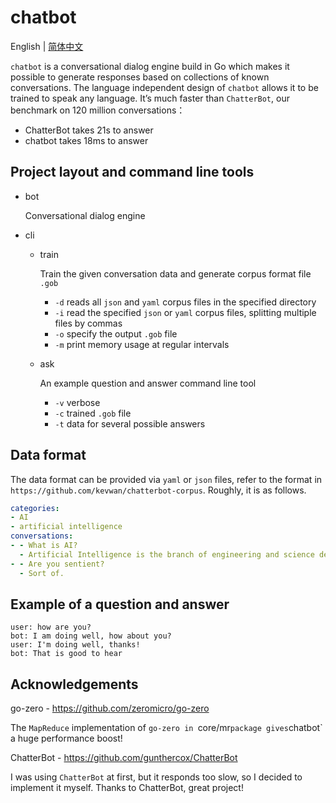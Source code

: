 # chatbot

English | [简体中文](readme-cn.md)

`chatbot` is a conversational dialog engine build in Go which makes it possible to generate responses based on collections of known conversations. The language independent design of `chatbot` allows it to be trained to speak any language. It’s much faster than `ChatterBot`, our benchmark on 120 million conversations：

- ChatterBot takes 21s to answer
- chatbot takes 18ms to answer

## Project layout and command line tools

* bot

  Conversational dialog engine

* cli

  * train

    Train the given conversation data and generate corpus format file `.gob`

    * `-d` reads all `json` and `yaml` corpus files in the specified directory
    * `-i` read the specified `json` or `yaml` corpus files, splitting multiple files by commas
    * `-o` specify the output `.gob` file
    * `-m` print memory usage at regular intervals

  * ask

    An example question and answer command line tool

    * `-v` verbose
    * `-c` trained `.gob` file
    * `-t` data for several possible answers

## Data format

The data format can be provided via `yaml` or `json` files, refer to the format in `https://github.com/kevwan/chatterbot-corpus`. Roughly, it is as follows.

```yaml
categories:
- AI
- artificial intelligence
conversations:
- - What is AI?
  - Artificial Intelligence is the branch of engineering and science devoted to constructing machines that think.
- - Are you sentient?
  - Sort of.
```

## Example of a question and answer

```text
user: how are you?
bot: I am doing well, how about you?
user: I'm doing well, thanks!
bot: That is good to hear
```

## Acknowledgements

go-zero - https://github.com/zeromicro/go-zero

The `MapReduce` implementation of `go-zero in `core/mr` package gives `chatbot` a huge performance boost!

ChatterBot - https://github.com/gunthercox/ChatterBot

I was using `ChatterBot` at first, but it responds too slow, so I decided to implement it myself. Thanks to ChatterBot, great project!